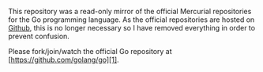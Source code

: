 This repository was a read-only mirror of the official Mercurial repositories for the Go programming language. As the official repositories are hosted on [Github][1], this is no longer necessary so I have removed everything in order to prevent confusion.

Please fork/join/watch the official Go repository at [https://github.com/golang/go][1].

[1]: https://github.com/golang/go
